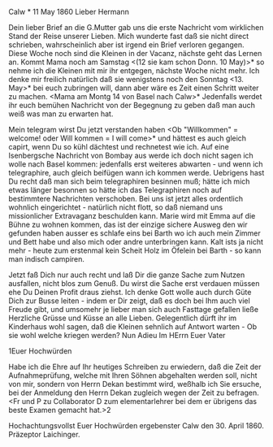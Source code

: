  Calw <Frtg>* 11 May 1860
Lieber Hermann

Dein lieber Brief an die G.Mutter gab uns die erste Nachricht vom wirklichen Stand der Reise unserer Lieben. Mich wunderte fast daß sie nicht direct schrieben, wahrscheinlich aber ist irgend ein Brief verloren gegangen. Diese Woche noch sind die Kleinen in der Vacanz, nächste geht das Lernen an. Kommt Mama noch am Samstag <(12 sie kam schon Donn. 10 May)>* so nehme ich die Kleinen mit mir ihr entgegen, nächste Woche nicht mehr. Ich denke mir freilich natürlich daß sie wenigstens noch den Sonntag <13. May>* bei euch zubringen will, dann aber wäre es Zeit einen Schritt weiter zu machen. <Mama am Montg 14 von Basel nach Calw>* Jedenfalls werdet ihr euch bemühen Nachricht von der Begegnung zu geben daß man auch weiß was man zu erwarten hat.

Mein telegram wirst Du jetzt verstanden haben <Ob "Willkommen" = welcome! oder Will kommen = I will come>* und hättest es auch gleich capirt, wenn Du so kühl dächtest und rechnetest wie ich. Auf eine Isenbergsche Nachricht von Bombay aus werde ich doch nicht sagen ich wolle nach Basel kommen: jedenfalls erst weiteres abwarten - und wenn ich telegraphire, auch gleich beifügen wann ich kommen werde. Uebrigens hast Du recht daß man sich beim telegraphiren besinnen muß; hätte ich mich etwas länger besonnen so hätte ich das Telegraphiren noch auf bestimmtere Nachrichten verschoben. 
Bei uns ist jetzt alles ordentlich wohnlich eingerichtet - natürlich nicht flott, so daß niemand uns missionlicher Extravaganz beschulden kann. Marie wird mit Emma auf die Bühne zu wohnen kommen, das ist der einzige sichere Ausweg den wir gefunden haben ausser es schlafe eins bei Barth wo ich auch mein Zimmer und Bett habe und also mich oder andre unterbringen kann. Kalt ists ja nicht mehr - heute zum erstenmal kein Scheit Holz im Öfelein bei Barth - so kann man indisch campiren.

Jetzt faß Dich nur auch recht und laß Dir die ganze Sache zum Nutzen ausfallen, nicht blos zum Genuß. Du wirst die Sache erst verdauen müssen ehe Du Deinen Profit draus ziehst. Ich denke Gott wolle auch durch Güte Dich zur Busse leiten - indem er Dir zeigt, daß es doch bei Ihm auch viel Freude gibt, und umsomehr je lieber man sich auch Fasttage gefallen ließe 
Herzliche Grüsse und Küsse an alle Lieben. Gelegentlich dürft ihr im Kinderhaus wohl sagen, daß die Kleinen sehnlich auf Antwort warten - Ob sie wohl welche kriegen werden? Nun Adieu
 Im HErrn
 Euer Vater




1Euer Hochwürden

Habe ich die Ehre auf Ihr heutiges Schreiben zu erwiedern, daß die Zeit der Aufnahmeprüfung, welche mit Ihren Söhnen abgehalten werden soll, nicht von mir, sondern von Herrn Dekan bestimmt wird, weßhalb ich Sie ersuche, bei der Anmeldung den Herrn Dekan zugleich wegen der Zeit zu befragen. <Fr und P zu Collaborator D zum elementarlehrer bei dem er übrigens das beste Examen gemacht hat.>2

Hochachtungsvollst
 Euer Hochwürden
 ergebenster
Calw den 30. April 1860. Präzeptor Laichinger.
